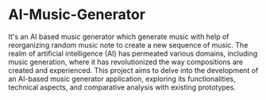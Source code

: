 # AI-Music-Generator
It's an AI based music generator which generate music with help of reorganizing random music note to create a new sequence of music.
The realm of artificial intelligence (AI) has permeated various domains, including music generation, where it has revolutionized the way compositions are created and experienced. This project aims to delve into the development of an AI-based music generator application, exploring its functionalities, technical aspects, and comparative analysis with existing prototypes.
